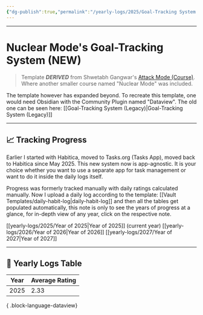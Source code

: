 ```yaml
---
{"dg-publish":true,"permalink":"/yearly-logs/2025/Goal-Tracking System (New)/","tags":["Productivity"]}
---
```



---
# Nuclear Mode's Goal-Tracking System (NEW)

> Template **_DERIVED_** from Shwetabh Gangwar's [Attack Mode (Course)](app://obsidian.md/Attack%20Mode%20\(Course\)). Where another smaller course named "Nuclear Mode" was included.

The template however has expanded beyond. To recreate this template, one would need Obsidian with the Community Plugin named "Dataview". The old one can be seen here: [[Goal-Tracking System (Legacy)\|Goal-Tracking System (Legacy)]]

---
## 📈 Tracking Progress
Earlier I started with Habitica, moved to Tasks.org (Tasks App), moved back to Habitica since May 2025. This new system now is app-agnostic. It is your choice whether you want to use a separate app for task management or want to do it inside the daily logs itself.

Progress was formerly tracked manually with daily ratings calculated manually. Now I upload a daily log according to the template: [[Vault Templates/daily-habit-log\|daily-habit-log]] and then all the tables get populated automatically, this note is only to see the years of progress at a glance, for in-depth view of any year, click on the respective note.

[[yearly-logs/2025/Year of 2025\|Year of 2025]] (current year)
[[yearly-logs/2026/Year of 2026\|Year of 2026]]
[[yearly-logs/2027/Year of 2027\|Year of 2027]]

---
## 📅 Yearly Logs Table

| Year | Average Rating |
| ---- | -------------- |
| 2025 | 2.33           |

{ .block-language-dataview}


